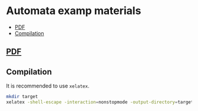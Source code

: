 # Automata examp materials 

<!-- toc -->

- [PDF](#pdf)
- [Compilation](#compilation)

<!-- tocstop -->

## [PDF](./export/AutomataCheatsheet.pdf)

## Compilation

It is recommended to use `xelatex`.
```sh
mkdir target
xelatex -shell-escape -interaction=nonstopmode -output-directory=target AutomataCheatsheet.tex
```

